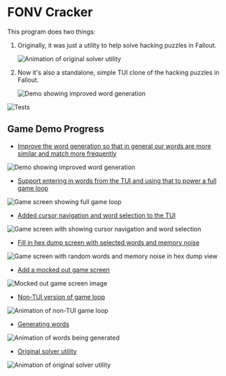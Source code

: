 # FONV Cracker

This program does two things:

1. Originally, it was just a utility to help solve hacking puzzles in Fallout.

   ![Animation of original solver utility](demo/08-original-solver.gif)

2. Now it's also a standalone, simple TUI clone of the hacking puzzles in Fallout.

   ![Demo showing improved word generation](demo/07-improved-word-generation.gif)

![Tests](https://github.com/scottnm/fonv-cracker/workflows/Tests/badge.svg)

## Game Demo Progress

- [Improve the word generation so that in general our words are more similar and match more frequently](https://github.com/scottnm/fonv-cracker/commit/8693452)

![Demo showing improved word generation](demo/07-improved-word-generation.gif)

- [Support entering in words from the TUI and using that to power a full game loop](https://github.com/scottnm/fonv-cracker/commit/11a9bc4)

![Game screen showing full game loop](demo/06-tui-game-loop.gif)

- [Added cursor navigation and word selection to the TUI](https://github.com/scottnm/fonv-cracker/commit/1b7074c8)

![Game screen with showing cursor navigation and word selection](demo/05-tui-selection.gif)

- [Fill in hex dump screen with selected words and memory noise](https://github.com/scottnm/fonv-cracker/commit/108b30f)

![Game screen with random words and memory noise in hex dump view](demo/04-fill-in-words.png)

- [Add a mocked out game screen](https://github.com/scottnm/fonv-cracker/commit/1bcb410)

![Mocked out game screen image](demo/03-game-screen-mock.png)

- [Non-TUI version of game loop](https://github.com/scottnm/fonv-cracker/commit/93181fa)

![Animation of non-TUI game loop](demo/02-non-tui-game.gif)

- [Generating words](https://github.com/scottnm/fonv-cracker/commit/bf43b7ce1ba3e12ff41b8950f6de8fe6e9169a57)

![Animation of words being generated](demo/01-generate-words.gif)

- [Original solver utility](https://github.com/scottnm/fonv-cracker/commit/2e15406)

![Animation of original solver utility](demo/08-original-solver.gif)
